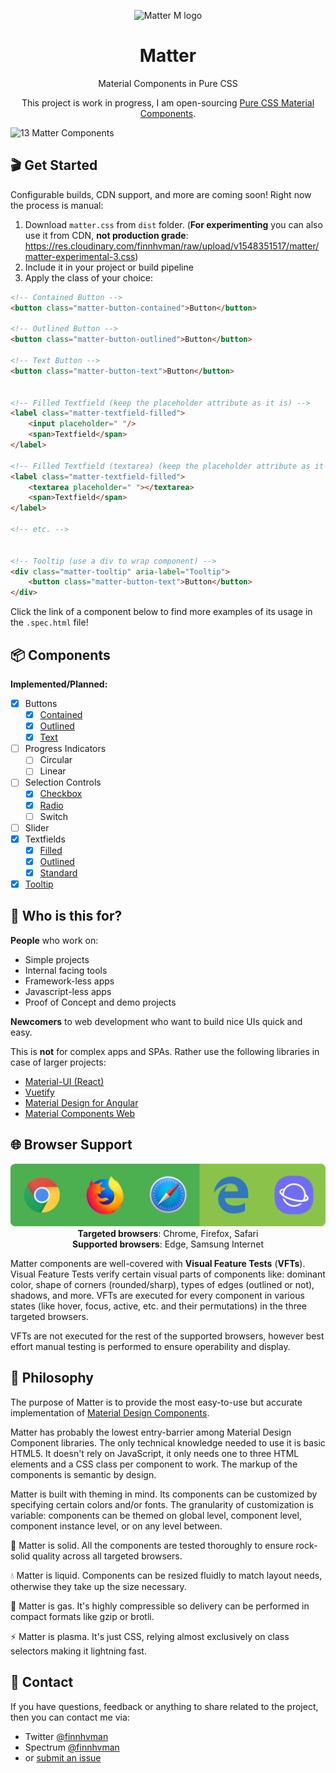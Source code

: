 <p align="center">
  <img src="./docs/m.svg" alt="Matter M logo" width="90" height="90">
</p>

<h1 align="center">Matter</h1>

<p align="center">Material Components in Pure CSS</p>

<p align="center">This project is work in progress, I am open-sourcing <a href="https://codepen.io/finnhvman/full/zMKagM">Pure CSS Material Components</a>.</p>

![13 Matter Components](./docs/hero.png)

## 🎬 Get Started

Configurable builds, CDN support, and more are coming soon! Right now the process is manual:

1. Download `matter.css` from `dist` folder. (**For experimenting** you can also use it from CDN, **not production grade**: https://res.cloudinary.com/finnhvman/raw/upload/v1548351517/matter/matter-experimental-3.css)
2. Include it in your project or build pipeline
3. Apply the class of your choice:
```html
<!-- Contained Button -->
<button class="matter-button-contained">Button</button>

<!-- Outlined Button -->
<button class="matter-button-outlined">Button</button>

<!-- Text Button -->
<button class="matter-button-text">Button</button>


<!-- Filled Textfield (keep the placeholder attribute as it is) -->
<label class="matter-textfield-filled">
    <input placeholder=" "/>
    <span>Textfield</span>
</label>

<!-- Filled Textfield (textarea) (keep the placeholder attribute as it is) -->
<label class="matter-textfield-filled">
    <textarea placeholder=" "></textarea>
    <span>Textfield</span>
</label>

<!-- etc. -->


<!-- Tooltip (use a div to wrap component) -->
<div class="matter-tooltip" aria-label="Tooltip">
    <button class="matter-button-text">Button</button>
</div>
```

Click the link of a component below to find more examples of its usage in the `.spec.html` file!

## 📦 Components

**Implemented/Planned:**
- [x] Buttons
  - [x] [Contained](./src/components/buttons/contained)
  - [x] [Outlined](./src/components/buttons/outlined)
  - [x] [Text](./src/components/buttons/text)
- [ ] Progress Indicators
  - [ ] Circular
  - [ ] Linear
- [ ] Selection Controls
  - [x] [Checkbox](./src/components/selection/checkbox)
  - [x] [Radio](./src/components/selection/radio)
  - [ ] Switch
- [ ] Slider
- [x] Textfields
  - [x] [Filled](./src/components/textfields/filled)
  - [x] [Outlined](./src/components/textfields/outlined)
  - [x] [Standard](./src/components/textfields/standard)
- [x] [Tooltip](./src/components/tooltips)

## 👋 Who is this for?

**People** who work on:

* Simple projects
* Internal facing tools
* Framework-less apps
* Javascript-less apps
* Proof of Concept and demo projects

**Newcomers** to web development who want to build nice UIs quick and easy. 

This is **not** for complex apps and SPAs. Rather use the following libraries in case of larger projects: 
* [Material-UI (React)](https://github.com/mui-org/material-ui)
* [Vuetify](https://github.com/vuetifyjs/vuetify)
* [Material Design for Angular](https://github.com/angular/material2)
* [Material Components Web](https://github.com/material-components/material-components-web)

## 🌐 Browser Support

<p align="center">
  <img src="./docs/browsers.png" alt="Chrome, Firefox, Safari, Edge, Samsung Internet" width="520"><br/>
  <b>Targeted browsers</b>: Chrome, Firefox, Safari<br/>
  <b>Supported browsers</b>: Edge, Samsung Internet
</p>

Matter components are well-covered with **Visual Feature Tests** (**VFTs**). Visual Feature Tests verify certain visual parts of components like: dominant color, shape of corners (rounded/sharp), types of edges (outlined or not), shadows, and more. VFTs are executed for every component in various states (like hover, focus, active, etc. and their permutations) in the three targeted browsers.

VFTs are not executed for the rest of the supported browsers, however best effort manual testing is performed to ensure operability and display.

## 🤔 Philosophy

The purpose of Matter is to provide the most easy-to-use but accurate implementation of [Material Design Components](https://material.io/design/guidelines-overview/).  

Matter has probably the lowest entry-barrier among Material Design Component libraries. The only technical knowledge needed to use it is basic HTML5. It doesn't rely on JavaScript, it only needs one to three HTML elements and a CSS class per component to work. The markup of the components is semantic by design.

Matter is built with theming in mind. Its components can be customized by specifying certain colors and/or fonts. The granularity of customization is variable: components can be themed on global level, component level, component instance level, or on any level between.

💎 Matter is solid. All the components are tested thoroughly to ensure rock-solid quality across all targeted browsers.

💧 Matter is liquid. Components can be resized fluidly to match layout needs, otherwise they take up the size necessary.

🎈 Matter is gas. It's highly compressible so delivery can be performed in compact formats like gzip or brotli.
  
⚡️ Matter is plasma. It's just CSS, relying almost exclusively on class selectors making it lightning fast.

## 💬 Contact

If you have questions, feedback or anything to share related to the project, then you can contact me via:
- Twitter [@finnhvman](https://twitter.com/finnhvman)
- Spectrum [@finnhvman](https://spectrum.chat/users/finnhvman)
- or [submit an issue](https://github.com/finnhvman/matter/issues)
